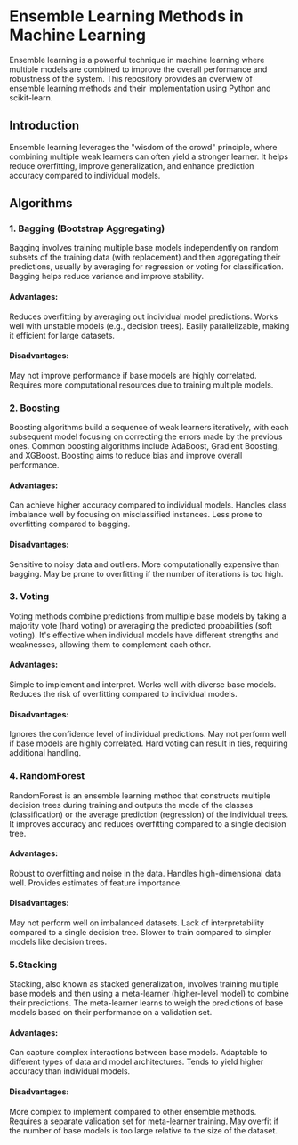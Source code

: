 # Ensemble Learning Methods in Machine Learning
Ensemble learning is a powerful technique in machine learning where multiple models are combined to improve the overall performance and robustness of the system. This repository provides an overview of ensemble learning methods and their implementation using Python and scikit-learn.

## Introduction
Ensemble learning leverages the "wisdom of the crowd" principle, where combining multiple weak learners can often yield a stronger learner. It helps reduce overfitting, improve generalization, and enhance prediction accuracy compared to individual models.

## Algorithms
### 1. Bagging (Bootstrap Aggregating)
Bagging involves training multiple base models independently on random subsets of the training data (with replacement) and then aggregating their predictions, usually by averaging for regression or voting for classification. Bagging helps reduce variance and improve stability.

#### Advantages:
Reduces overfitting by averaging out individual model predictions.
Works well with unstable models (e.g., decision trees).
Easily parallelizable, making it efficient for large datasets.
#### Disadvantages:
May not improve performance if base models are highly correlated.
Requires more computational resources due to training multiple models.

### 2. Boosting
Boosting algorithms build a sequence of weak learners iteratively, with each subsequent model focusing on correcting the errors made by the previous ones. Common boosting algorithms include AdaBoost, Gradient Boosting, and XGBoost. Boosting aims to reduce bias and improve overall performance.

#### Advantages:
Can achieve higher accuracy compared to individual models.
Handles class imbalance well by focusing on misclassified instances.
Less prone to overfitting compared to bagging.
#### Disadvantages:
Sensitive to noisy data and outliers.
More computationally expensive than bagging.
May be prone to overfitting if the number of iterations is too high.

### 3. Voting
Voting methods combine predictions from multiple base models by taking a majority vote (hard voting) or averaging the predicted probabilities (soft voting). It's effective when individual models have different strengths and weaknesses, allowing them to complement each other.

#### Advantages:
Simple to implement and interpret.
Works well with diverse base models.
Reduces the risk of overfitting compared to individual models.
#### Disadvantages:
Ignores the confidence level of individual predictions.
May not perform well if base models are highly correlated.
Hard voting can result in ties, requiring additional handling.

### 4. RandomForest
RandomForest is an ensemble learning method that constructs multiple decision trees during training and outputs the mode of the classes (classification) or the average prediction (regression) of the individual trees. It improves accuracy and reduces overfitting compared to a single decision tree.

#### Advantages:
Robust to overfitting and noise in the data.
Handles high-dimensional data well.
Provides estimates of feature importance.
#### Disadvantages:
May not perform well on imbalanced datasets.
Lack of interpretability compared to a single decision tree.
Slower to train compared to simpler models like decision trees.

### 5.Stacking
Stacking, also known as stacked generalization, involves training multiple base models and then using a meta-learner (higher-level model) to combine their predictions. The meta-learner learns to weigh the predictions of base models based on their performance on a validation set.

#### Advantages:
Can capture complex interactions between base models.
Adaptable to different types of data and model architectures.
Tends to yield higher accuracy than individual models.
#### Disadvantages:
More complex to implement compared to other ensemble methods.
Requires a separate validation set for meta-learner training.
May overfit if the number of base models is too large relative to the size of the dataset.